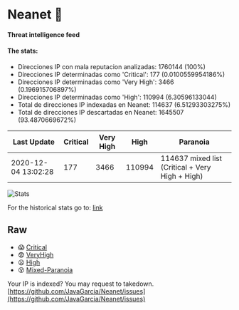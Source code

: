 # Neanet :hocho:
#### Threat intelligence feed
#### The stats:

- Direcciones IP con mala reputacion analizadas: 1760144 (100%)
- Direcciones IP determinadas como 'Critical':  177 (0.0100559954186%)
- Direcciones IP determinadas como 'Very High':  3466 (0.196915706897%)
- Direcciones IP determinadas como 'High':  110994 (6.30596133044)
- Total de direcciones IP indexadas en Neanet:  114637 (6.51293303275%)
- Total de direcciones IP descartadas en Neanet:  1645507 (93.4870669672%)

| Last Update | Critical | Very High | High | Paranoia |
| --- | --- | --- | --- | --- |
| 2020-12-04 13:02:28 | 177 | 3466 | 110994 | 114637 mixed list (Critical + Very High + High)|

![Stats](https://docs.google.com/spreadsheets/d/e/2PACX-1vSnaNMIXVabIpDJjufMlzH7poXnshF3mgd8Is1g9ytUEzVsP5my4Trn8f-xkoLLQ38xpL3HtmUexLo6/pubchart?oid=501124687&format=image)

For the historical stats go to: [link](/stats.csv)
## Raw
- :scream: [Critical](https://raw.githubusercontent.com/JavaGarcia/Neanet/master/blacklists/neanet_critical.txt)
- :fearful: [VeryHigh](https://raw.githubusercontent.com/JavaGarcia/Neanet/master/blacklists/neanet_veryHigh.txtt)
- :frowning: [High](https://raw.githubusercontent.com/JavaGarcia/Neanet/master/blacklists/neanet_high.txt)
- :dizzy_face: [Mixed-Paranoia](https://raw.githubusercontent.com/JavaGarcia/Neanet/master/blacklists/neanet_all.txt)


Your IP is indexed? You may request to takedown. [https://github.com/JavaGarcia/Neanet/issues](https://github.com/JavaGarcia/Neanet/issues)





















































































































































































































































































































































































































































































































































































































































































































































































































































































































































































































































































































































































































































































































































































































































































































































































































































































































































































































































































































































































































































































































































































































































































































































































































































































































































































































































